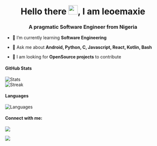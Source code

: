<h1 align="center">Hello there <img src="https://raw.githubusercontent.com/MartinHeinz/MartinHeinz/master/wave.gif" width="30px" height="30px">, I am leoemaxie</h1></h1>

<h3 align="center">A pragmatic Software Engineer from Nigeria</h3>

- 🌱 I’m currently learning **Software Engineering**

- 💬 Ask me about **Android, Python, C, Javascript, React, Kotlin, Bash**

- 🥅 I am looking for **OpenSource projects** to contribute

#### GitHub Stats 
![Stats](https://github-readme-stats.vercel.app/api?username=leoemaxie&show_icons=true&icon_color=D32F2F&theme=dark&title_color=D32F2F)   
![Streak](https://streak-stats.demolab.com/?user=leoemaxie&theme=dark) 
  
#### Languages 
![Languages](https://github-readme-stats.vercel.app/api/top-langs/?username=leoemaxie&title_color=f44336&theme=dark&langs_count=5&hide=html,roff,css,objective-c,xsslt) 

<h4 align="left">Connect with me:</h4>
<a href="https://twitter.com/leoemaxie/" alt="twitter"><img src="https://img.shields.io/badge/follow-%40leomaxie-1DA1F2?logo=twitter&style=for-the-badge" /></a>

![](https://komarev.com/ghpvc/?username=leomaxie&color=2196f3)